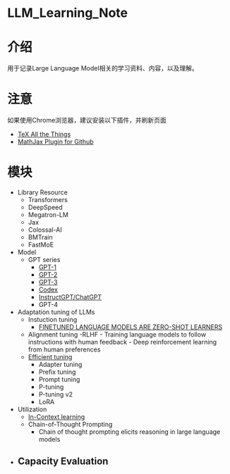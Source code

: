 # LLM_Learning_Note



# 介绍
用于记录Large Language Model相关的学习资料、内容，以及理解。

# 注意
如果使用Chrome浏览器，建议安装以下插件，并刷新页面
- [TeX All the Things](https://chrome.google.com/webstore/detail/tex-all-the-things/cbimabofgmfdkicghcadidpemeenbffn/related)
- [MathJax Plugin for Github](https://chrome.google.com/webstore/detail/mathjax-plugin-for-github/ioemnmodlmafdkllaclgeombjnmnbima)


# 模块
- Library Resource
    - Transformers
    - DeepSpeed
    - Megatron-LM
    - Jax
    - Colossal-AI
    - BMTrain
    - FastMoE
- Model
    - GPT series
        - [GPT-1](https://github.com/wzzzd/LLM_Learning_Note/blob/main/model/gpt-series/gpt-1.md)
        - [GPT-2](https://github.com/wzzzd/LLM_Learning_Note/blob/main/model/gpt-series/gpt-2.md)
        - [GPT-3](https://github.com/wzzzd/LLM_Learning_Note/blob/main/model/gpt-series/gpt-3.md)
        - [Codex](https://github.com/wzzzd/LLM_Learning_Note/blob/main/model/gpt-series/codex.md)
        - [InstructGPT/ChatGPT](https://github.com/wzzzd/LLM_Learning_Note/blob/main/model/gpt-series/instructgpt-chatgpt.md)
        - GPT-4
- Adaptation tuning of LLMs
    - Instuction tuning
        - [FINETUNED LANGUAGE MODELS ARE ZERO-SHOT LEARNERS](https://arxiv.org/pdf/2109.01652.pdf)
    - Alignment tuning
        -RLHF
            - Training language models to follow instructions with human feedback
            - Deep reinforcement learning from human preferences
    - [Efficient tuning](https://github.com/wzzzd/LLM_Learning_Note/blob/main/Tuning/efficient-tuning.md)
        - Adapter tuning
        - Prefix tuning
        - Prompt tuning
        - P-tuning
        - P-tuning v2
        - LoRA
- Utilization
    - [In-Context learning](https://github.com/wzzzd/LLM_Learning_Note/blob/main/Tuning/In-context-learning.md)
    - Chain-of-Thought Prompting
        - Chain of thought prompting elicits reasoning in large language models
- Capacity Evaluation
    - 





